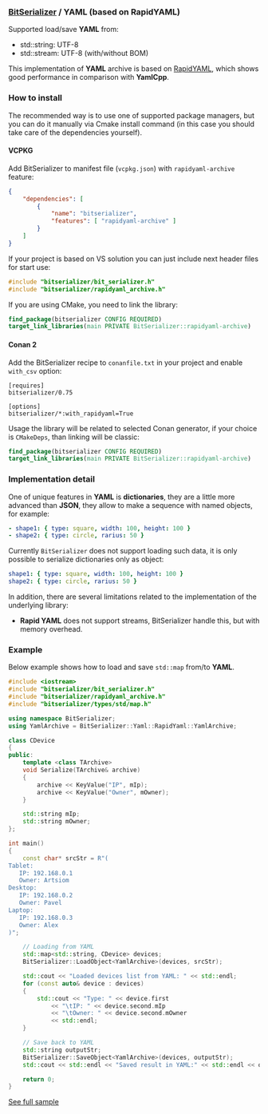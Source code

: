 ### [BitSerializer](../README.md) / YAML (based on RapidYAML)

Supported load/save **YAML** from:

- std::string: UTF-8
- std::stream: UTF-8 (with/without BOM)

This implementation of **YAML** archive is based on [RapidYAML](https://github.com/biojppm/rapidyaml), which shows good performance in comparison with **YamlCpp**.

### How to install
The recommended way is to use one of supported package managers, but you can do it manually via Cmake install command (in this case you should take care of the dependencies yourself).
#### VCPKG
Add BitSerializer to manifest file (`vcpkg.json`) with `rapidyaml-archive` feature:
```json
{
    "dependencies": [
        {
            "name": "bitserializer",
            "features": [ "rapidyaml-archive" ]
        }
    ]
}
```
If your project is based on VS solution you can just include next header files for start use:
```cpp
#include "bitserializer/bit_serializer.h"
#include "bitserializer/rapidyaml_archive.h"
```
If you are using CMake, you need to link the library:
```cmake
find_package(bitserializer CONFIG REQUIRED)
target_link_libraries(main PRIVATE BitSerializer::rapidyaml-archive)
```
#### Conan 2
Add the BitSerializer recipe to `conanfile.txt` in your project and enable `with_csv` option:
```
[requires]
bitserializer/0.75

[options]
bitserializer/*:with_rapidyaml=True
```
Usage the library will be related to selected Conan generator, if your choice is `CMakeDeps`, than linking will be classic:
```cmake
find_package(bitserializer CONFIG REQUIRED)
target_link_libraries(main PRIVATE BitSerializer::rapidyaml-archive)
```

### Implementation detail
One of unique features in **YAML** is **dictionaries**, they are a little more advanced than **JSON**, they allow to make a sequence with named objects, for example:
```yaml
- shape1: { type: square, width: 100, height: 100 }
- shape2: { type: circle, rarius: 50 }
```
Currently `BitSerializer` does not support loading such data, it is only possible to serialize dictionaries only as object:
```yaml
shape1: { type: square, width: 100, height: 100 }
shape2: { type: circle, rarius: 50 }
```

In addition, there are several limitations related to the implementation of the underlying library:

- **Rapid YAML** does not support streams, BitSerializer handle this, but with memory overhead.

### Example
Below example shows how to load and save `std::map` from/to **YAML**.
```cpp
#include <iostream>
#include "bitserializer/bit_serializer.h"
#include "bitserializer/rapidyaml_archive.h"
#include "bitserializer/types/std/map.h"

using namespace BitSerializer;
using YamlArchive = BitSerializer::Yaml::RapidYaml::YamlArchive;

class СDevice
{
public:
    template <class TArchive>
    void Serialize(TArchive& archive)
    {
        archive << KeyValue("IP", mIp);
        archive << KeyValue("Owner", mOwner);
    }

    std::string mIp;
    std::string mOwner;
};

int main()
{
    const char* srcStr = R"(
Tablet:
   IP: 192.168.0.1
   Owner: Artsiom
Desktop:
   IP: 192.168.0.2
   Owner: Pavel
Laptop:
   IP: 192.168.0.3
   Owner: Alex
)";

    // Loading from YAML
    std::map<std::string, СDevice> devices;
    BitSerializer::LoadObject<YamlArchive>(devices, srcStr);

    std::cout << "Loaded devices list from YAML: " << std::endl;
    for (const auto& device : devices)
    {
        std::cout << "Type: " << device.first
            << "\tIP: " << device.second.mIp
            << "\tOwner: " << device.second.mOwner
            << std::endl;
    }

    // Save back to YAML
    std::string outputStr;
    BitSerializer::SaveObject<YamlArchive>(devices, outputStr);
    std::cout << std::endl << "Saved result in YAML:" << std::endl << outputStr << std::endl;

    return 0;
}
```
[See full sample](../samples/serialize_map_to_yaml/serialize_map_to_yaml.cpp)
